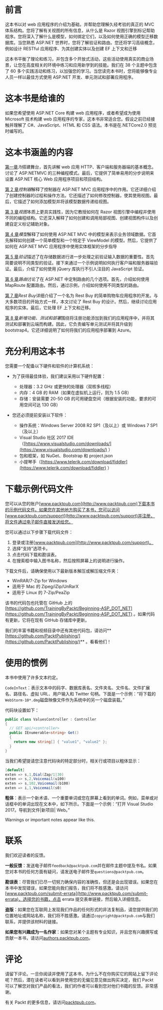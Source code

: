 # 前言

这本书以对 web 应用程序的介绍为基础，并帮助您理解久经考验的真正的 MVC 体系结构。您将了解有关视图的所有信息，从什么是 Razor 视图引擎到标记帮助程序。您将深入了解什么是模型，如何绑定它们，以及如何使用正确的模型迁移数据库。当您熟悉 ASP.NET 世界时，您将了解验证和路由。您还将学习高级概念，例如设计 RESTful 应用程序、为其创建实体以及创建 EF 上下文和迁移

这本书平衡了理论和练习，并包含多个开放式活动，这些活动使用真实的商业场景，让您在高度相关的环境中练习和应用新学到的技能。我们在 38 个主题中包含了 60 多个实践活动和练习，以加强您的学习。当您读完本书时，您将能够像专业人员一样以最佳方式使用 ASP.NET 开发、单元测试和部署应用程序。

# 这本书是给谁的

如果您希望使用 ASP.NET Core 构建 web 应用程序，或者希望成为使用 Microsoft 技术构建 web 应用程序的专家，这本书非常适合您。假设之前已经接触并理解了 C#、JavaScript、HTML 和 CSS 语法。本书是在.NETCore2.0 预览时编写的。

# 这本书涵盖的内容

[第一章](1.html)*为*搭建舞台，首先讲解 web 应用 HTTP、客户端和服务器端的基本概念。讨论了 ASP.NETMVC 的三种编程模式。最后，它提供了简单易用的分步说明来设置 ASP.NET 核心 Web 应用程序项目和项目结构。

[第 2 章](2.html)*控制器*解释了控制器在 ASP.NET MVC 应用程序中的作用。它还详细介绍了创建控制器的过程和操作方法。它还描述了如何修改控制器，使其使用视图。最后，它描述了如何添加模型并将该模型数据传递给视图。

[第 3 章](3.html)*视图*本质上更具实践性，因为它教授如何在 Razor 视图引擎中编程并使用不同的编程结构。它还深入解释了如何创建和调用局部视图、创建视图构件以及创建自定义标记辅助对象。

[第 4 章](4.html)*模型*解释了如何使用 ASP.NET MVC 中的模型来表示业务领域数据。它首先解释如何创建一个简单模型和一个特定于 ViewModel 的模型。然后，它提供了如何在 ASP.NET MVC 应用程序中使用实体框架的分步指导

[第 5 章](5.html)*验证*描述了在存储数据进行进一步处理之前验证输入数据的重要性。首先简要说明不同类型的验证。接下来通过一个示例说明如何执行客户端和服务器端验证。最后，介绍了如何使用 jQuery 库执行不引人注目的 JavaScript 验证。

[第 6 章](6.html)*路由*讨论了在 ASP.NET 中定制路由的几个选项。首先，介绍如何使用 MapRoute 配置路由。然后，通过示例，介绍如何使用不同类型的路由。

[第 7 章](7.html)*Rest Buy*详细介绍了一个名为 Rest Buy 的简单购物车应用程序的开发。与大多数项目的开始方式一样，本文讨论了 Rest Buy 的设计。然后，继续讨论应用程序的实体。最后，它处理 EF 上下文和迁移。

[第 8 章](8.html)*新增功能、测试和部署*围绕将注册功能添加到我们的应用程序中，并将其测试和部署到云端而构建。因此，它负责编写单元测试并将其升级到 bootstrap4。它还详细说明了如何将我们的应用程序部署到 Azure。

# 充分利用这本书

您需要一个配备以下硬件和软件的计算机系统：

*   为了获得最佳体验，我们建议采用以下硬件配置：
    *   处理器：3.2 GHz 或更快的处理器（双核多线程）
    *   内存：4 GB 的 RAM（如果在虚拟机上运行，则为 1.5 GB）
    *   存储：安装需要 20-50 GB 的可用硬盘空间（根据安装的功能，要求的可用空间可达 130 GB）

*   您还必须提前安装以下软件：
    *   操作系统：Windows Server 2008 R2 SP1（及以上）或 Windows 7 SP1（及以上）
    *   Visual Studio 社区 2017 IDE（[https://www.visualstudio.com/downloads/](https://www.visualstudio.com/downloads/) ）
    *   包和框架，如 NuGet、Bootstrap 和 project.json
    *   小提琴手（[https://www.telerik.com/download/fiddler](https://www.telerik.com/download/fiddler) ）

# 下载示例代码文件

您可以从您的账户[www.packtpub.com](http://www.packtpub.com)下载本书的示例代码文件。如果您在其他地方购买了本书，您可以访问[www.packtpub.com/support](http://www.packtpub.com/support)并注册，将文件通过电子邮件直接发送给您。

您可以通过以下步骤下载代码文件：

1.  登录或注册[www.packtpub.com](http://www.packtpub.com/support)。
2.  选择“支持”选项卡。
3.  点击代码下载和勘误表。
4.  在搜索框中输入图书名称，然后按照屏幕上的说明进行操作。

下载文件后，请确保使用以下最新版本解压或解压缩文件夹：

*   WinRAR/7-Zip for Windows
*   适用于 Mac 的 Zipeg/iZip/UnRarX
*   适用于 Linux 的 7-Zip/PeaZip

该书的代码包也托管在 GitHub 上的[https://github.com/TrainingByPackt/Beginning-ASP_DOT_NET](https://github.com/TrainingByPackt/Beginning-ASP_DOT_NET) 。如果代码有更新，它将在现有 GitHub 存储库中更新。

我们的丰富书籍和视频目录中还有其他代码包，请访问**[https://github.com/PacktPublishing/](https://github.com/PacktPublishing/)** 。看看他们！

# 使用的惯例

本书中使用了许多文本约定。

`CodeInText`：表示文本中的码字、数据库表名、文件夹名、文件名、文件扩展名、路径名、虚拟 URL、用户输入和 Twitter 句柄。下面是一个示例：“将下载的`WebStorm-10*.dmg`磁盘映像文件作为系统中的另一个磁盘装载。”

代码块设置如下：

```cs
public class ValuesController : Controller
{
  // GET api/<controller>
  public IEnumerable<string> Get()
  {
    return new string[] { "value1", "value2" };
  }
}
```

当我们希望提请您注意代码块的特定部分时，相关行或项目以粗体显示：

```cs
[default]
exten => s,1,Dial(Zap/1|30)
exten => s,2,Voicemail(u100)
exten => s,102,Voicemail(b100)
exten => i,1,Voicemail(s0)
```

**粗体**：表示一个新术语、一个重要单词或您在屏幕上看到的单词。例如，菜单或对话框中的单词出现在文本中，如下所示。下面是一个示例：“打开 Visual Studio 2017。导航到文件|新项目| Web。”

Warnings or important notes appear like this.

# 联系

我们欢迎读者的反馈。

**一般反馈**：发送电子邮件`feedback@packtpub.com`并在邮件主题中提及书名。如果您对本书的任何方面有疑问，请发送电子邮件至`questions@packtpub.com`。

**勘误表**：尽管我们已尽一切努力确保内容的准确性，但还是会出现错误。如果您在本书中发现错误，如果您能向我们报告，我们将不胜感激。请访问[www.packtpub.com/submit-errata](http://www.packtpub.com/submit-errata)，选择您的书籍，点击 errata 提交表单链接，然后输入详细信息。

**盗版**：如果您在互联网上发现我们作品的任何形式的非法复制品，请您提供我们的位置地址或网站名称，我们将不胜感激。请通过`copyright@packtpub.com`与我们联系，并提供该材料的链接。

**如果您有兴趣成为一名作家**：如果您对某个主题有专业知识，并且您有兴趣撰写或贡献一本书，请访问[authors.packtpub.com](http://authors.packtpub.com/)。

# 评论

请留下评论。一旦你阅读并使用了这本书，为什么不在你购买它的网站上留下评论呢？然后，潜在读者可以看到并使用您的无偏见意见做出购买决定，我们 Packt 可以了解您对我们产品的看法，我们的作者可以看到您对他们书籍的反馈。非常感谢。

有关 Packt 的更多信息，请访问[packtpub.com](https://www.packtpub.com/)。